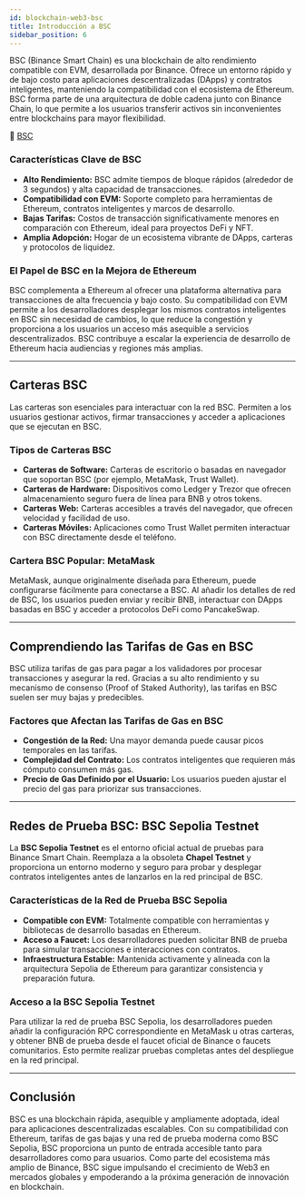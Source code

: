 ```yaml
---
id: blockchain-web3-bsc
title: Introducción a BSC
sidebar_position: 6
---
```



BSC (Binance Smart Chain) es una blockchain de alto rendimiento compatible con EVM, desarrollada por Binance. Ofrece un entorno rápido y de bajo costo para aplicaciones descentralizadas (DApps) y contratos inteligentes, manteniendo la compatibilidad con el ecosistema de Ethereum. BSC forma parte de una arquitectura de doble cadena junto con Binance Chain, lo que permite a los usuarios transferir activos sin inconvenientes entre blockchains para mayor flexibilidad.

🔗 [BSC](https://www.bnbchain.org)

### Características Clave de BSC

* **Alto Rendimiento:** BSC admite tiempos de bloque rápidos (alrededor de 3 segundos) y alta capacidad de transacciones.
* **Compatibilidad con EVM:** Soporte completo para herramientas de Ethereum, contratos inteligentes y marcos de desarrollo.
* **Bajas Tarifas:** Costos de transacción significativamente menores en comparación con Ethereum, ideal para proyectos DeFi y NFT.
* **Amplia Adopción:** Hogar de un ecosistema vibrante de DApps, carteras y protocolos de liquidez.

### El Papel de BSC en la Mejora de Ethereum

BSC complementa a Ethereum al ofrecer una plataforma alternativa para transacciones de alta frecuencia y bajo costo. Su compatibilidad con EVM permite a los desarrolladores desplegar los mismos contratos inteligentes en BSC sin necesidad de cambios, lo que reduce la congestión y proporciona a los usuarios un acceso más asequible a servicios descentralizados. BSC contribuye a escalar la experiencia de desarrollo de Ethereum hacia audiencias y regiones más amplias.

---

## Carteras BSC

Las carteras son esenciales para interactuar con la red BSC. Permiten a los usuarios gestionar activos, firmar transacciones y acceder a aplicaciones que se ejecutan en BSC.

### Tipos de Carteras BSC

* **Carteras de Software:** Carteras de escritorio o basadas en navegador que soportan BSC (por ejemplo, MetaMask, Trust Wallet).
* **Carteras de Hardware:** Dispositivos como Ledger y Trezor que ofrecen almacenamiento seguro fuera de línea para BNB y otros tokens.
* **Carteras Web:** Carteras accesibles a través del navegador, que ofrecen velocidad y facilidad de uso.
* **Carteras Móviles:** Aplicaciones como Trust Wallet permiten interactuar con BSC directamente desde el teléfono.

### Cartera BSC Popular: MetaMask

MetaMask, aunque originalmente diseñada para Ethereum, puede configurarse fácilmente para conectarse a BSC. Al añadir los detalles de red de BSC, los usuarios pueden enviar y recibir BNB, interactuar con DApps basadas en BSC y acceder a protocolos DeFi como PancakeSwap.

---

## Comprendiendo las Tarifas de Gas en BSC

BSC utiliza tarifas de gas para pagar a los validadores por procesar transacciones y asegurar la red. Gracias a su alto rendimiento y su mecanismo de consenso (Proof of Staked Authority), las tarifas en BSC suelen ser muy bajas y predecibles.

### Factores que Afectan las Tarifas de Gas en BSC

* **Congestión de la Red:** Una mayor demanda puede causar picos temporales en las tarifas.
* **Complejidad del Contrato:** Los contratos inteligentes que requieren más cómputo consumen más gas.
* **Precio de Gas Definido por el Usuario:** Los usuarios pueden ajustar el precio del gas para priorizar sus transacciones.

---

## Redes de Prueba BSC: BSC Sepolia Testnet

La **BSC Sepolia Testnet** es el entorno oficial actual de pruebas para Binance Smart Chain. Reemplaza a la obsoleta **Chapel Testnet** y proporciona un entorno moderno y seguro para probar y desplegar contratos inteligentes antes de lanzarlos en la red principal de BSC.

### Características de la Red de Prueba BSC Sepolia

* **Compatible con EVM:** Totalmente compatible con herramientas y bibliotecas de desarrollo basadas en Ethereum.
* **Acceso a Faucet:** Los desarrolladores pueden solicitar BNB de prueba para simular transacciones e interacciones con contratos.
* **Infraestructura Estable:** Mantenida activamente y alineada con la arquitectura Sepolia de Ethereum para garantizar consistencia y preparación futura.

### Acceso a la BSC Sepolia Testnet

Para utilizar la red de prueba BSC Sepolia, los desarrolladores pueden añadir la configuración RPC correspondiente en MetaMask u otras carteras, y obtener BNB de prueba desde el faucet oficial de Binance o faucets comunitarios. Esto permite realizar pruebas completas antes del despliegue en la red principal.

---

## Conclusión

BSC es una blockchain rápida, asequible y ampliamente adoptada, ideal para aplicaciones descentralizadas escalables. Con su compatibilidad con Ethereum, tarifas de gas bajas y una red de prueba moderna como BSC Sepolia, BSC proporciona un punto de entrada accesible tanto para desarrolladores como para usuarios. Como parte del ecosistema más amplio de Binance, BSC sigue impulsando el crecimiento de Web3 en mercados globales y empoderando a la próxima generación de innovación en blockchain.


